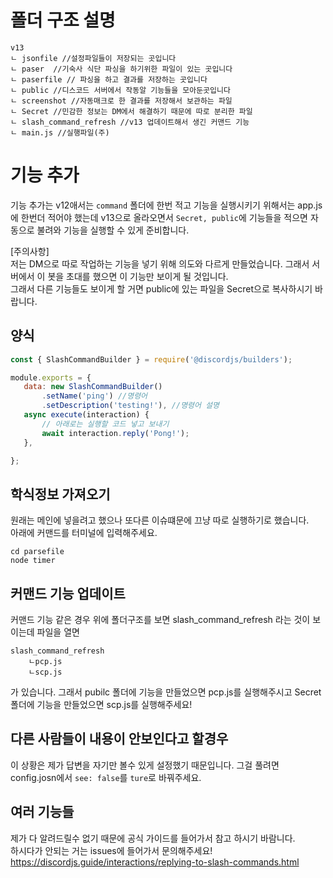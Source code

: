 # 폴더 구조 설명
```
v13
ㄴ jsonfile //설정파일들이 저장되는 곳입니다
ㄴ paser  //기숙사 식단 파싱을 하기위한 파일이 있는 곳입니다
ㄴ paserfile // 파싱을 하고 결과를 저장하는 곳입니다
ㄴ public //디스코드 서버에서 작동알 기능들을 모아둔곳입니다
ㄴ screenshot //자동매크로 한 결과를 저장해서 보관하는 파일
ㄴ Secret //민감한 정보는 DM에서 해결하기 때문에 따로 분리한 파일
ㄴ slash_command_refresh //v13 업데이트해서 생긴 커맨드 기능
ㄴ main.js //실행파일(주)
```
# 기능 추가
기능 추가는 v12애서는 `command` 폴더에 한번 적고 기능을 실행시키기 위해서는 app.js에 한번더 적어야 했는데 v13으로 올라오면서 `Secret, public`에 기능들을 적으면 자동으로 불려와 기능을 실행할 수 있게 준비합니다.<br>

[주의사항]<br>
저는 DM으로 따로 작업하는 기능을 넣기 위해 의도와 다르게 만들었습니다. 그래서 서버에서 이 봇을 초대를 했으면 이 기능만 보이게 될 것입니다. <br>
그래서 다른 기능들도 보이게 할 거면 public에 있는 파일을 Secret으로 복사하시기 바랍니다.

 ## 양식
 ```js
 const { SlashCommandBuilder } = require('@discordjs/builders');

module.exports = {
	data: new SlashCommandBuilder()
		.setName('ping') //명령어
		.setDescription('testing!'), //명령어 설명
	async execute(interaction) {
        // 아래로는 실행할 코드 넣고 보내기
		await interaction.reply('Pong!');
	},

};
```
## 학식정보 가져오기
원래는 메인에 넣을려고 했으나 또다른 이슈떄문에 끄냥 따로 실행하기로 했습니다.<br>
아래에 커맨드를 터미널에 입력해주세요.
```
cd parsefile
node timer
```
## 커맨드 기능 업데이트
커맨드 기능 같은 경우 위에 폴더구조를 보면 slash_command_refresh 라는 것이 보이는데 파일을 열면
```
slash_command_refresh
	ㄴpcp.js
	ㄴscp.js
```
가 있습니다. 그래서 pubilc 폴더에 기능을 만들었으면 pcp.js를 실행해주시고 Secret 폴더에 기능을 만들었으면 scp.js를 실행해주세요!

## 다른 사람들이 내용이 안보인다고 할경우
이 상황은 제가 답변을 자기만 볼수 있게 설정했기 때문입니다. 그걸 풀려면 config.josn에서 `see: false`를 `ture`로 바꿔주세요.

## 여러 기능들
제가 다 알려드릴수 없기 때문에 공식 가이드를 들어가서 참고 하시기 바람니다.<br>
하시다가 안되는 거는 issues에 들어가서 문의해주세요!<br>
https://discordjs.guide/interactions/replying-to-slash-commands.html



